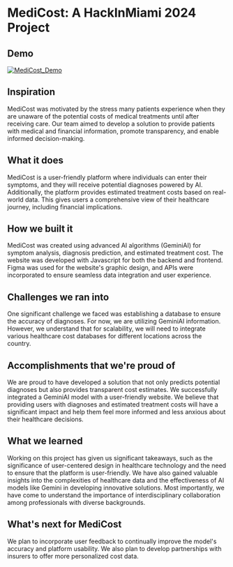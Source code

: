 # MediCost: A HackInMiami 2024 Project

## Demo
[![MediCost_Demo](https://img.youtube.com/vi/4GSu6jT4AB4/0.jpg)](https://www.youtube.com/watch?v=4GSu6jT4AB4)

## Inspiration
MediCost was motivated by the stress many patients experience when they are unaware of the potential costs of medical treatments until after receiving care. Our team aimed to develop a solution to provide patients with medical and financial information, promote transparency, and enable informed decision-making.

## What it does
MediCost is a user-friendly platform where individuals can enter their symptoms, and they will receive potential diagnoses powered by AI. Additionally, the platform provides estimated treatment costs based on real-world data. This gives users a comprehensive view of their healthcare journey, including financial implications.

## How we built it
MediCost was created using advanced AI algorithms (GeminiAI) for symptom analysis, diagnosis prediction, and estimated treatment cost. The website was developed with Javascript for both the backend and frontend. Figma was used for the website's graphic design, and APIs were incorporated to ensure seamless data integration and user experience.

## Challenges we ran into
One significant challenge we faced was establishing a database to ensure the accuracy of diagnoses. For now, we are utilizing GeminiAI information. However, we understand that for scalability, we will need to integrate various healthcare cost databases for different locations across the country.

## Accomplishments that we're proud of
We are proud to have developed a solution that not only predicts potential diagnoses but also provides transparent cost estimates. We successfully integrated a GeminiAI model with a user-friendly website. We believe that providing users with diagnoses and estimated treatment costs will have a significant impact and help them feel more informed and less anxious about their healthcare decisions.

## What we learned
Working on this project has given us significant takeaways, such as the significance of user-centered design in healthcare technology and the need to ensure that the platform is user-friendly. We have also gained valuable insights into the complexities of healthcare data and the effectiveness of AI models like Gemini in developing innovative solutions. Most importantly, we have come to understand the importance of interdisciplinary collaboration among professionals with diverse backgrounds.

## What's next for MediCost
We plan to incorporate user feedback to continually improve the model's accuracy and platform usability. We also plan to develop partnerships with insurers to offer more personalized cost data.
